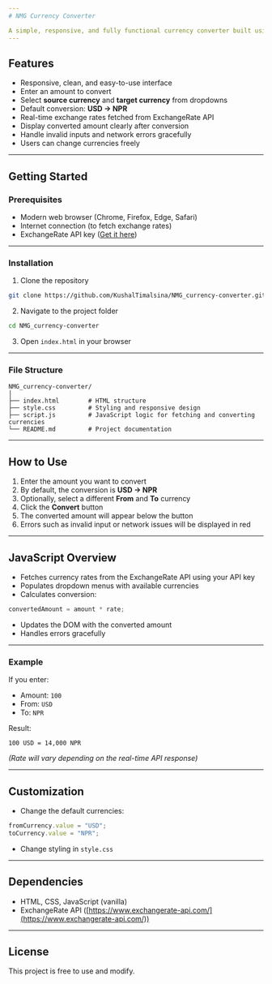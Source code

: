```yaml
---
# NMG Currency Converter

A simple, responsive, and fully functional currency converter built using **HTML**, **CSS**, and **vanilla JavaScript**. The app fetches **real-time currency exchange rates** from the **ExchangeRate API** and allows users to convert amounts between multiple currencies.
---
```


## Features

- Responsive, clean, and easy-to-use interface
- Enter an amount to convert
- Select **source currency** and **target currency** from dropdowns
- Default conversion: **USD → NPR**
- Real-time exchange rates fetched from ExchangeRate API
- Display converted amount clearly after conversion
- Handle invalid inputs and network errors gracefully
- Users can change currencies freely

---

## Getting Started

### Prerequisites

- Modern web browser (Chrome, Firefox, Edge, Safari)
- Internet connection (to fetch exchange rates)
- ExchangeRate API key ([Get it here](https://www.exchangerate-api.com/))

---

### Installation

1. Clone the repository

```bash
git clone https://github.com/KushalTimalsina/NMG_currency-converter.git
```

2. Navigate to the project folder

```bash
cd NMG_currency-converter
```

3. Open `index.html` in your browser

---

### File Structure

```
NMG_currency-converter/
│
├── index.html        # HTML structure
├── style.css         # Styling and responsive design
├── script.js         # JavaScript logic for fetching and converting currencies
└── README.md         # Project documentation
```

---

## How to Use

1. Enter the amount you want to convert
2. By default, the conversion is **USD → NPR**
3. Optionally, select a different **From** and **To** currency
4. Click the **Convert** button
5. The converted amount will appear below the button
6. Errors such as invalid input or network issues will be displayed in red

---

## JavaScript Overview

- Fetches currency rates from the ExchangeRate API using your API key
- Populates dropdown menus with available currencies
- Calculates conversion:

```javascript
convertedAmount = amount * rate;
```

- Updates the DOM with the converted amount
- Handles errors gracefully

---

### Example

If you enter:

- Amount: `100`
- From: `USD`
- To: `NPR`

Result:

```
100 USD = 14,000 NPR
```

_(Rate will vary depending on the real-time API response)_

---

## Customization

- Change the default currencies:

```javascript
fromCurrency.value = "USD";
toCurrency.value = "NPR";
```

- Change styling in `style.css`

---

## Dependencies

- HTML, CSS, JavaScript (vanilla)
- ExchangeRate API ([https://www.exchangerate-api.com/](https://www.exchangerate-api.com/))

---

## License

This project is free to use and modify.
